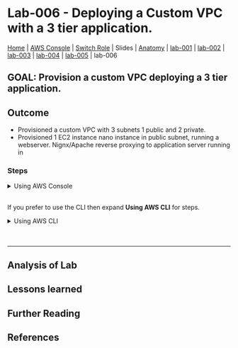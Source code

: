 # Lab-006 - Deploying a Custom VPC with a 3 tier application.

[Home](../README.md) |
[AWS Console](https://goo.gl/c3q5bv) |
[Switch Role](https://goo.gl/9ascNB) |
Slides |
[Anatomy](anatomy.md) |
[lab-001](lab-001.md) |
[lab-002](lab-002.md) |
[lab-003](lab-003.md) |
[lab-004](lab-004.md) |
[lab-005](lab-005.md) |
lab-006

## GOAL: Provision a custom VPC deploying a 3 tier application.

## Outcome
- Provisioned a custom VPC with 3 subnets 1 public and 2 private.
- Provisioned 1 EC2 instance nano instance in public subnet, running a webserver. Nignx/Apache reverse proxying to application server running in  

### Steps

<details>
<summary>Using AWS Console</summary>
<br/>

</details>

<br/>

If you prefer to use the CLI then expand __Using AWS CLI__ for steps.

<details>
 <summary>Using AWS CLI</summary>

</details>

<br/>
<br/>

---

## Analysis of Lab



## Lessons learned


## Further Reading


## References
